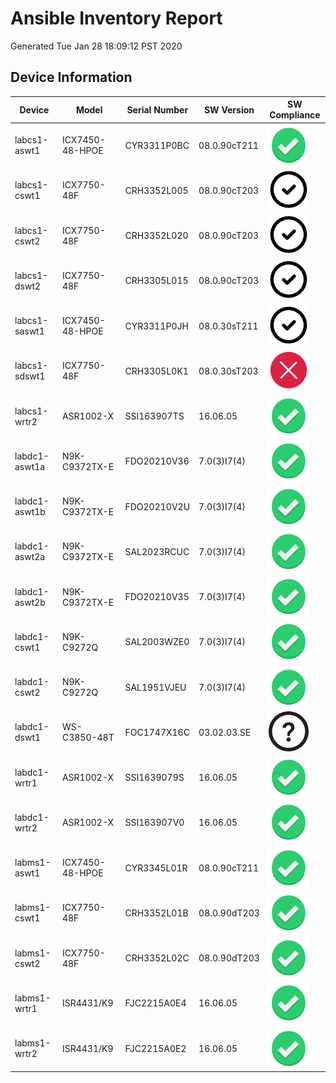 
[standard]: https://github.com/mapickett/lab/blob/master/standard.png "Standard"
[acceptable]: https://github.com/mapickett/lab/blob/master/acceptable.png "Acceptable"
[nonstandard]: https://github.com/mapickett/lab/blob/master/nonstandard2.png "Non-Standard"
[unsupported]: https://github.com/mapickett/lab/blob/master/unsupported.png "Unsupported"

# Ansible Inventory Report
Generated Tue Jan 28 18:09:12 PST 2020

## Device Information

| Device | Model | Serial Number | SW Version | SW Compliance |
|--------|-------|---------------|------------|---------------|
| labcs1-aswt1 | ICX7450-48-HPOE | CYR3311P0BC | 08.0.90cT211 | ![alt text][standard]
| labcs1-cswt1 | ICX7750-48F | CRH3352L005 | 08.0.90cT203 | ![alt text][acceptable]
| labcs1-cswt2 | ICX7750-48F | CRH3352L020 | 08.0.90cT203 | ![alt text][acceptable]
| labcs1-dswt2 | ICX7750-48F | CRH3305L015 | 08.0.90cT203 | ![alt text][acceptable]
| labcs1-saswt1 | ICX7450-48-HPOE | CYR3311P0JH | 08.0.30sT211 | ![alt text][acceptable]
| labcs1-sdswt1 | ICX7750-48F | CRH3305L0K1 | 08.0.30sT203 | ![alt text][nonstandard]
| labcs1-wrtr2 | ASR1002-X | SSI163907TS | 16.06.05 | ![alt text][standard]
| labdc1-aswt1a | N9K-C9372TX-E | FDO20210V36 | 7.0(3)I7(4) | ![alt text][standard]
| labdc1-aswt1b | N9K-C9372TX-E | FDO20210V2U | 7.0(3)I7(4) | ![alt text][standard]
| labdc1-aswt2a | N9K-C9372TX-E | SAL2023RCUC | 7.0(3)I7(4) | ![alt text][standard]
| labdc1-aswt2b | N9K-C9372TX-E | FDO20210V35 | 7.0(3)I7(4) | ![alt text][standard]
| labdc1-cswt1 | N9K-C9272Q | SAL2003WZE0 | 7.0(3)I7(4) | ![alt text][standard]
| labdc1-cswt2 | N9K-C9272Q | SAL1951VJEU | 7.0(3)I7(4) | ![alt text][standard]
| labdc1-dswt1 | WS-C3850-48T | FOC1747X16C | 03.02.03.SE | ![alt text][unsupported]
| labdc1-wrtr1 | ASR1002-X | SSI1639079S | 16.06.05 | ![alt text][standard]
| labdc1-wrtr2 | ASR1002-X | SSI163907V0 | 16.06.05 | ![alt text][standard]
| labms1-aswt1 | ICX7450-48-HPOE | CYR3345L01R | 08.0.90cT211 | ![alt text][standard]
| labms1-cswt1 | ICX7750-48F | CRH3352L01B | 08.0.90dT203 | ![alt text][standard]
| labms1-cswt2 | ICX7750-48F | CRH3352L02C | 08.0.90dT203 | ![alt text][standard]
| labms1-wrtr1 | ISR4431/K9 | FJC2215A0E4 | 16.06.05 | ![alt text][standard]
| labms1-wrtr2 | ISR4431/K9 | FJC2215A0E2 | 16.06.05 | ![alt text][standard]

